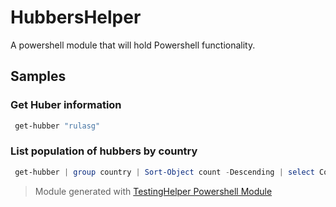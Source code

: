 # HubbersHelper

A powershell module that will hold Powershell functionality.

## Samples

### Get Huber information

```powershell
 get-hubber "rulasg"
```

### List population of hubbers by country

```powershell
 get-hubber | group country | Sort-Object count -Descending | select Count,Name
```

> Module generated with [TestingHelper Powershell Module](https://www.powershellgallery.com/packages/TestingHelper/)
